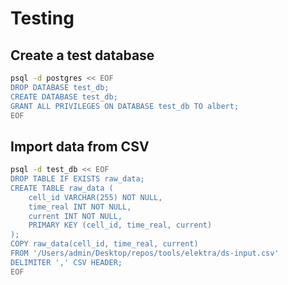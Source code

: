 # Testing

## Create a test database

```sh
psql -d postgres << EOF
DROP DATABASE test_db;
CREATE DATABASE test_db;
GRANT ALL PRIVILEGES ON DATABASE test_db TO albert;
EOF
```


## Import data from CSV

```sh
psql -d test_db << EOF
DROP TABLE IF EXISTS raw_data;
CREATE TABLE raw_data (
    cell_id VARCHAR(255) NOT NULL,
    time_real INT NOT NULL,
    current INT NOT NULL,
    PRIMARY KEY (cell_id, time_real, current)
);
COPY raw_data(cell_id, time_real, current)
FROM '/Users/admin/Desktop/repos/tools/elektra/ds-input.csv'
DELIMITER ',' CSV HEADER;
EOF
```
